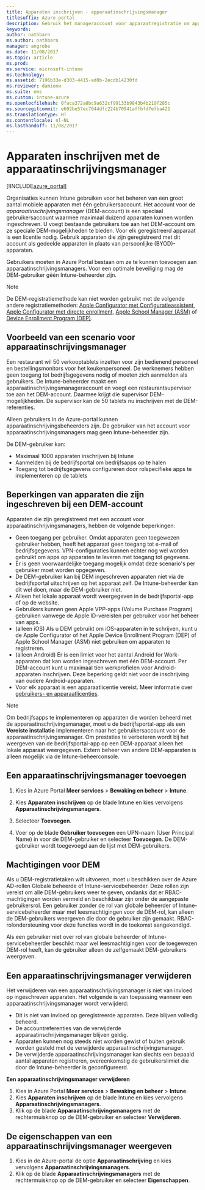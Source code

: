 ```yaml
---
title: Apparaten inschrijven - apparaatinschrijvingsmanager
titlesuffix: Azure portal
description: Gebruik het manageraccount voor apparaatregistratie om apparaten in te registreren. "
keywords: 
author: nathbarn
ms.author: nathbarn
manager: angrobe
ms.date: 11/08/2017
ms.topic: article
ms.prod: 
ms.service: microsoft-intune
ms.technology: 
ms.assetid: 7196b33e-d303-4415-ad0b-2ecdb14230fd
ms.reviewer: damionw
ms.suite: ems
ms.custom: intune-azure
ms.openlocfilehash: 0faca372a8bc9a632cf99133b9843b4b219f285c
ms.sourcegitcommit: e692be57ec7044dfc224b70941affbfd7efba421
ms.translationtype: HT
ms.contentlocale: nl-NL
ms.lasthandoff: 11/08/2017
---
```

# <a name="enroll-devices-using-device-enrollment-manager"></a>Apparaten inschrijven met de apparaatinschrijvingsmanager

[!INCLUDE[azure_portal](./includes/azure_portal.md)]

Organisaties kunnen Intune gebruiken voor het beheren van een groot aantal mobiele apparaten met één gebruikersaccount. Het account voor de *apparaatinschrijvingsmanager* (DEM-account) is een speciaal gebruikersaccount waarmee maximaal duizend apparaten kunnen worden ingeschreven. U voegt bestaande gebruikers toe aan het DEM-account om ze speciale DEM-mogelijkheden te bieden. Voor elk geregistreerd apparaat is een licentie nodig. Gebruik apparaten die zijn geregistreerd met dit account als gedeelde apparaten in plaats van persoonlijke (BYOD)-apparaten.  

Gebruikers moeten in Azure Portal bestaan om ze te kunnen toevoegen aan apparaatinschrijvingsmanagers. Voor een optimale beveiliging mag de DEM-gebruiker géén Intune-beheerder zijn.

>[!NOTE]
>De DEM-registratiemethode kan niet worden gebruikt met de volgende andere registratiemethoden: [Apple Configurator met Configuratieassistent](apple-configurator-setup-assistant-enroll-ios.md), [Apple Configurator met directe enrollment](apple-configurator-direct-enroll-ios.md), [Apple School Manager (ASM)](apple-school-manager-set-up-ios.md) of [Device Enrollment Program (DEP)](device-enrollment-program-enroll-ios.md).

## <a name="example-of-a-device-enrollment-manager-scenario"></a>Voorbeeld van een scenario voor apparaatinschrijvingsmanager

Een restaurant wil 50 verkooptablets inzetten voor zijn bedienend personeel en bestellingsmonitors voor het keukenpersoneel. De werknemers hebben geen toegang tot bedrijfsgegevens nodig of moeten zich aanmelden als gebruikers. De Intune-beheerder maakt een apparaatinschrijvingsmanageraccount en voegt een restaurantsupervisor toe aan het DEM-account. Daarmee krijgt die supervisor DEM-mogelijkheden. De supervisor kan de 50 tablets nu inschrijven met de DEM-referenties.

Alleen gebruikers in de Azure-portal kunnen apparaatinschrijvingsbeheerders zijn. De gebruiker van het account voor apparaatinschrijvingsmanagers mag geen Intune-beheerder zijn.

De DEM-gebruiker kan:

-   Maximaal 1000 apparaten inschrijven bij Intune
-   Aanmelden bij de bedrijfsportal om bedrijfsapps op te halen
-   Toegang tot bedrijfsgegevens configureren door rolspecifieke apps te implementeren op de tablets

## <a name="limitations-of-devices-that-are-enrolled-with-a-dem-account"></a>Beperkingen van apparaten die zijn ingeschreven bij een DEM-account

Apparaten die zijn geregistreerd met een account voor apparaatinschrijvingsmanagers, hebben de volgende beperkingen:

  - Geen toegang per gebruiker. Omdat apparaten geen toegewezen gebruiker hebben, heeft het apparaat geen toegang tot e-mail of bedrijfsgegevens. VPN-configuraties kunnen echter nog wel worden gebruikt om apps op apparaten te leveren met toegang tot gegevens.
  - Er is geen voorwaardelijke toegang mogelijk omdat deze scenario's per gebruiker moet worden opgegeven.
  - De DEM-gebruiker kan bij DEM ingeschreven apparaten niet via de bedrijfsportal uitschrijven op het apparaat zelf. De Intune-beheerder kan dit wel doen, maar de DEM-gebruiker niet.
  - Alleen het lokale apparaat wordt weergegeven in de bedrijfsportal-app of op de website.
  - Gebruikers kunnen geen Apple VPP-apps (Volume Purchase Program) gebruiken vanwege de Apple ID-vereisten per gebruiker voor het beheer van apps.
  - (alleen iOS) Als u DEM gebruikt om iOS-apparaten in te schrijven, kunt u de Apple Configurator of het Apple Device Enrollment Program (DEP) of Apple School Manager (ASM) niet gebruiken om apparaten te registreren.
  - (alleen Android) Er is een limiet voor het aantal Android for Work-apparaten dat kan worden ingeschreven met één DEM-account. Per DEM-account kunt u maximaal tien werkprofielen voor Android-apparaten inschrijven. Deze beperking geldt niet voor de inschrijving van oudere Android-apparaten.
  - Voor elk apparaat is een apparaatlicentie vereist. Meer informatie over [gebruikers- en apparaatlicenties](licenses-assign.md#how-user-and-device-licenses-affect-access-to-services).


> [!NOTE]
> Om bedrijfsapps te implementeren op apparaten die worden beheerd met de apparaatinschrijvingsmanager, moet u de bedrijfsportal-app als een **Vereiste installatie** implementeren naar het gebruikersaccount voor de apparaatinschrijvingsmanager.
> Om prestaties te verbeteren wordt bij het weergeven van de bedrijfsportal-app op een DEM-apparaat alleen het lokale apparaat weergegeven. Extern beheer van andere DEM-apparaten is alleen mogelijk via de Intune-beheerconsole.


## <a name="add-a-device-enrollment-manager"></a>Een apparaatinschrijvingsmanager toevoegen

1.  Kies in Azure Portal **Meer services** > **Bewaking en beheer** > **Intune**.

2.  Kies **Apparaten inschrijven** op de blade Intune en kies vervolgens **Apparaatinschrijvingsmanagers**.

3.  Selecteer **Toevoegen**.

4.  Voer op de blade **Gebruiker toevoegen** een UPN-naam (User Principal Name) in voor de DEM-gebruiker en selecteer **Toevoegen**. De DEM-gebruiker wordt toegevoegd aan de lijst met DEM-gebruikers.

## <a name="permissions-for-dem"></a>Machtigingen voor DEM

Als u DEM-registratietaken wilt uitvoeren, moet u beschikken over de Azure AD-rollen Globale beheerde of Intune-servicebeheerder. Deze rollen zijn vereist om alle DEM-gebruikers weer te geven, ondanks dat er RBAC-machtigingen worden vermeld en beschikbaar zijn onder de aangepaste gebruikersrol. Een gebruiker zonder de rol van globale beheerder of Intune-servicebeheerder maar met leesmachtigingen voor de DEM-rol, kan alleen de DEM-gebruikers weergeven die door de gebruiker zijn gemaakt. RBAC-rolondersteuning voor deze functies wordt in de toekomst aangekondigd.

Als een gebruiker niet over rol van globale beheerder of Intune-servicebeheerder beschikt maar wel leesmachtigingen voor de toegewezen DEM-rol heeft, kan de gebruiker alleen de zelfgemaakt DEM-gebruikers weergeven.

## <a name="remove-a-device-enrollment-manager"></a>Een apparaatinschrijvingsmanager verwijderen

Het verwijderen van een apparaatinschrijvingsmanager is niet van invloed op ingeschreven apparaten. Het volgende is van toepassing wanneer een apparaatinschrijvingsmanager wordt verwijderd:

-   Dit is niet van invloed op geregistreerde apparaten. Deze blijven volledig beheerd.
-   De accountreferenties van de verwijderde apparaatinschrijvingsmanager blijven geldig.
-   Apparaten kunnen nog steeds niet worden gewist of buiten gebruik worden gesteld met de verwijderde apparaatinschrijvingsmanager.
-   De verwijderde apparaatinschrijvingsmanager kan slechts een bepaald aantal apparaten registreren, overeenkomstig de gebruikerslimiet die door de Intune-beheerder is geconfigureerd.

**Een apparaatinschrijvingsmanager verwijderen**

1. Kies in Azure Portal **Meer services** > **Bewaking en beheer** > **Intune**.
2. Kies **Apparaten inschrijven** op de blade Intune en kies vervolgens **Apparaatinschrijvingsmanagers**.
3. Klik op de blade **Apparaatinschrijvingsmanagers** met de rechtermuisknop op de DEM-gebruiker en selecteer **Verwijderen**.

## <a name="view-the-properties-of-a-device-enrollment-manager"></a>De eigenschappen van een apparaatinschrijvingsmanager weergeven

1. Kies in de Azure-portal de optie **Apparaatinschrijving** en kies vervolgens **Apparaatinschrijvingsmanagers**.
2. Klik op de blade **Apparaatinschrijvingsmanagers** met de rechtermuisknop op de DEM-gebruiker en selecteer **Eigenschappen**.
